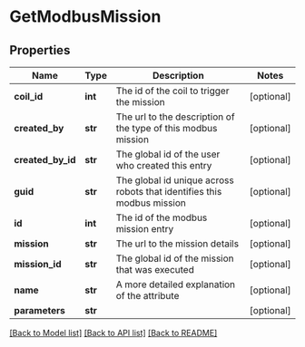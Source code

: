 # GetModbusMission

## Properties
Name | Type | Description | Notes
------------ | ------------- | ------------- | -------------
**coil_id** | **int** | The id of the coil to trigger the mission | [optional] 
**created_by** | **str** | The url to the description of the type of this modbus mission | [optional] 
**created_by_id** | **str** | The global id of the user who created this entry | [optional] 
**guid** | **str** | The global id unique across robots that identifies this modbus mission | [optional] 
**id** | **int** | The id of the modbus mission entry | [optional] 
**mission** | **str** | The url to the mission details | [optional] 
**mission_id** | **str** | The global id of the mission that was executed | [optional] 
**name** | **str** | A more detailed explanation of the attribute | [optional] 
**parameters** | **str** |  | [optional] 

[[Back to Model list]](../README.md#documentation-for-models) [[Back to API list]](../README.md#documentation-for-api-endpoints) [[Back to README]](../README.md)

